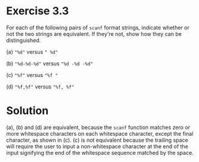 # Exercise 3.3

For each of the following pairs of `scanf` format strings, indicate whether or not the two strings are equivalent. If they're not, show how they can be distinguished.

(a) `"%d"` versus `" %d"`

(b) `"%d-%d-%d"` versus `"%d -%d -%d"`

(c) `"%f"` versus `"%f "`

(d) `"%f,%f"` versus `"%f, %f"`

# Solution

(a), (b) and (d) are equivalent, because the `scanf` function matches zero or more whitespace characters on each whitespace character, except the final character, as shown
in (c). (c) is not equivalent because the trailing space will require the user to input a non-whitespace character at the end of the input signifying the end of the
whitespace sequence matched by the space.
